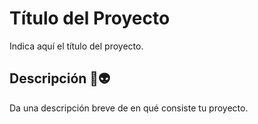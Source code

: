 # Título del Proyecto

Indica aquí el título del proyecto.

## Descripción 💯👽

Da una descripción breve de en qué consiste tu proyecto.